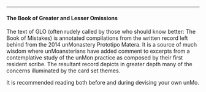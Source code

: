 -----------

#### The Book of Greater and Lesser Omissions ####

The text of GLO (often rudely called by those who should know better: The Book of Mistakes) is annotated compilations from the written record left behind from the 2014 unMonastery Prototipo Matera.  It is a source of much wisdom where unMoansterians have added comment to excerpts from a contemplative study of the unMon practice as composed by their first resident scribe.  The resultant record depicts in greater depth many of the concerns illuminated by the card set themes.

It is recommended reading both before and during devising your own unMo.